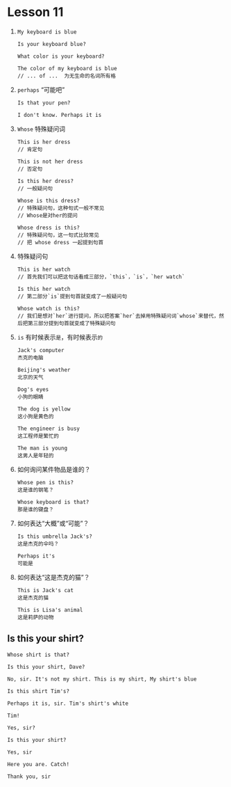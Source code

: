 # Lesson 11

1. ```
   My keyboard is blue

   Is your keyboard blue?

   What color is your keyboard?

   The color of my keyboard is blue
   // ... of ...  为无生命的名词所有格
   ```

2. `perhaps` “可能吧”

   ```
   Is that your pen?

   I don't know. Perhaps it is
   ```

3. `Whose` 特殊疑问词

   ```
   This is her dress
   // 肯定句

   This is not her dress
   // 否定句

   Is this her dress?
   // 一般疑问句

   Whose is this dress?
   // 特殊疑问句，这种句式一般不常见
   // Whose是对her的提问

   Whose dress is this?
   // 特殊疑问句，这一句式比较常见
   // 把 whose dress 一起提到句首
   ```

4. 特殊疑问句

   ```
   This is her watch
   // 首先我们可以把这句话看成三部分，`this`，`is`，`her watch`

   Is this her watch
   // 第二部分`is`提到句首就变成了一般疑问句

   Whose watch is this?
   // 我们是想对`her`进行提问，所以把答案`her`去掉用特殊疑问词`whose`来替代，然后把第三部分提到句首就变成了特殊疑问句
   ```

5. `is` 有时候表示`是`，有时候表示`的`

   ```
   Jack's computer
   杰克的电脑

   Beijing's weather
   北京的天气

   Dog's eyes
   小狗的眼睛

   The dog is yellow
   这小狗是黄色的

   The engineer is busy
   这工程师是繁忙的

   The man is young
   这男人是年轻的
   ```

6. 如何询问某件物品是谁的？

   ```
   Whose pen is this?
   这是谁的钢笔？

   Whose keyboard is that?
   那是谁的键盘？
   ```

7. 如何表达“大概”或“可能”？

   ```
   Is this umbrella Jack's?
   这是杰克的伞吗？

   Perhaps it's
   可能是
   ```

8. 如何表达“这是杰克的猫”？

   ```
   This is Jack's cat
   这是杰克的猫

   This is Lisa's animal
   这是莉萨的动物
   ```

## Is this your shirt?

```
Whose shirt is that?

Is this your shirt, Dave?

No, sir. It's not my shirt. This is my shirt, My shirt's blue

Is this shirt Tim's?

Perhaps it is, sir. Tim's shirt's white

Tim!

Yes, sir?

Is this your shirt?

Yes, sir

Here you are. Catch!

Thank you, sir
```
